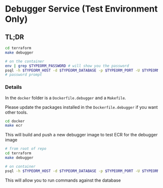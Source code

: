 # Debugger Service (Test Environment Only)

## TL;DR

```bash
cd terraform
make debugger

# on the container
env | grep $TYPEORM_PASSWORD # will show you the password
psql -h $TYPEORM_HOST -d $TYPEORM_DATABASE -p $TYPEORM_PORT -U $TYPEORM_USERNAME
# password prompt
```

### Details

In the `docker` folder is a `Dockerfile.debugger` and a `Makefile`.

Please update the packages installed in the `Dockerfile.debugger` if you want other tools.

```bash
cd docker
make ecr
```

This will build and push a new debugger image to test ECR for the debugger image

```bash
# from root of repo
cd terraform
make debugger

# on container
psql -h $TYPEORM_HOST -d $TYPEORM_DATABASE -p $TYPEORM_PORT -U $TYPEORM_USERNAME
```

This will allow you to run commands against the database
